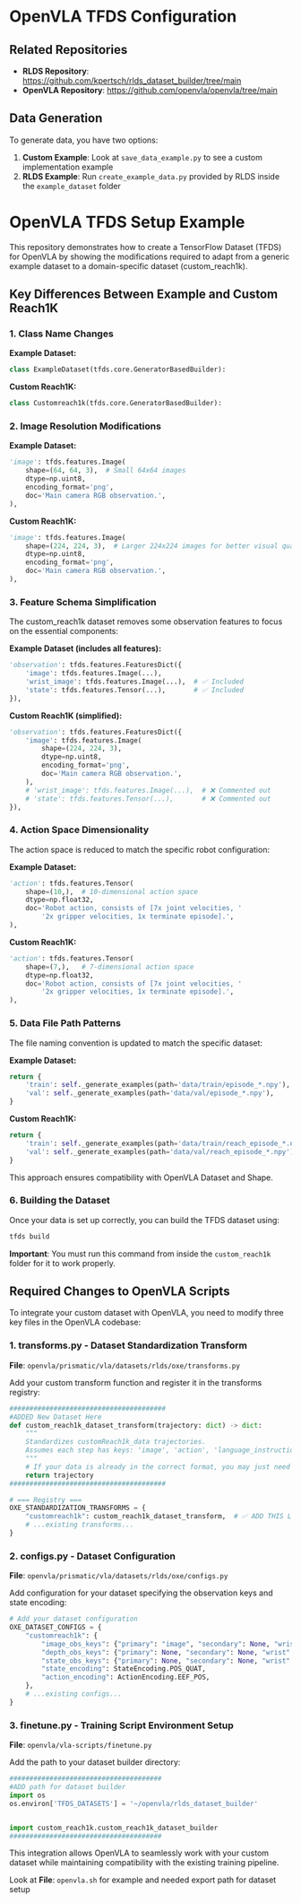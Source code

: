 # OpenVLA TFDS Configuration

## Related Repositories

- **RLDS Repository**: https://github.com/kpertsch/rlds_dataset_builder/tree/main
- **OpenVLA Repository**: https://github.com/openvla/openvla/tree/main

## Data Generation

To generate data, you have two options:

1. **Custom Example**: Look at `save_data_example.py` to see a custom implementation example
2. **RLDS Example**: Run `create_example_data.py` provided by RLDS inside the `example_dataset` folder


# OpenVLA TFDS Setup Example

This repository demonstrates how to create a TensorFlow Dataset (TFDS) for OpenVLA by showing the modifications required to adapt from a generic example dataset to a domain-specific dataset (custom_reach1k).

## Key Differences Between Example and Custom Reach1K

### 1. **Class Name Changes**

**Example Dataset:**
```python
class ExampleDataset(tfds.core.GeneratorBasedBuilder):
```

**Custom Reach1K:**
```python
class Customreach1k(tfds.core.GeneratorBasedBuilder):
```

### 2. **Image Resolution Modifications**

**Example Dataset:**
```python
'image': tfds.features.Image(
    shape=(64, 64, 3),  # Small 64x64 images
    dtype=np.uint8,
    encoding_format='png',
    doc='Main camera RGB observation.',
),
```

**Custom Reach1K:**
```python
'image': tfds.features.Image(
    shape=(224, 224, 3),  # Larger 224x224 images for better visual quality (openvla expected size)
    dtype=np.uint8,
    encoding_format='png',
    doc='Main camera RGB observation.',
),
```

### 3. **Feature Schema Simplification**

The custom_reach1k dataset removes some observation features to focus on the essential components:

**Example Dataset (includes all features):**
```python
'observation': tfds.features.FeaturesDict({
    'image': tfds.features.Image(...),
    'wrist_image': tfds.features.Image(...),  # ✅ Included
    'state': tfds.features.Tensor(...),       # ✅ Included
}),
```

**Custom Reach1K (simplified):**
```python
'observation': tfds.features.FeaturesDict({
    'image': tfds.features.Image(
        shape=(224, 224, 3),
        dtype=np.uint8,
        encoding_format='png',
        doc='Main camera RGB observation.',
    ),
    # 'wrist_image': tfds.features.Image(...),  # ❌ Commented out
    # 'state': tfds.features.Tensor(...),       # ❌ Commented out
}),
```

### 4. **Action Space Dimensionality**

The action space is reduced to match the specific robot configuration:

**Example Dataset:**
```python
'action': tfds.features.Tensor(
    shape=(10,),  # 10-dimensional action space
    dtype=np.float32,
    doc='Robot action, consists of [7x joint velocities, '
        '2x gripper velocities, 1x terminate episode].',
),
```

**Custom Reach1K:**
```python
'action': tfds.features.Tensor(
    shape=(7,),   # 7-dimensional action space
    dtype=np.float32,
    doc='Robot action, consists of [7x joint velocities, '
        '2x gripper velocities, 1x terminate episode].',
),
```

### 5. **Data File Path Patterns**

The file naming convention is updated to match the specific dataset:

**Example Dataset:**
```python
return {
    'train': self._generate_examples(path='data/train/episode_*.npy'),
    'val': self._generate_examples(path='data/val/episode_*.npy'),
}
```

**Custom Reach1K:**
```python
return {
    'train': self._generate_examples(path='data/train/reach_episode_*.npy'),  # 'reach_' prefix
    'val': self._generate_examples(path='data/val/reach_episode_*.npy'),      # 'reach_' prefix
}
```


This approach ensures compatibility with OpenVLA Dataset and Shape.

### 6. **Building the Dataset**

Once your data is set up correctly, you can build the TFDS dataset using:

```bash
tfds build
```

**Important**: You must run this command from inside the `custom_reach1k` folder for it to work properly.




## Required Changes to OpenVLA Scripts

To integrate your custom dataset with OpenVLA, you need to modify three key files in the OpenVLA codebase:

### 1. **transforms.py** - Dataset Standardization Transform

**File**: `openvla/prismatic/vla/datasets/rlds/oxe/transforms.py`

Add your custom transform function and register it in the transforms registry:

```python
#######################################
#ADDED New Dataset Here
def custom_reach1k_dataset_transform(trajectory: dict) -> dict:
    """
    Standardizes customReach1k_data trajectories.
    Assumes each step has keys: 'image', 'action', 'language_instruction'.
    """
    # If your data is already in the correct format, you may just need to pass it through:
    return trajectory
#######################################

# === Registry ===
OXE_STANDARDIZATION_TRANSFORMS = {
    "customreach1k": custom_reach1k_dataset_transform,  # ✅ ADD THIS LINE
    # ...existing transforms...
}
```


### 2. **configs.py** - Dataset Configuration

**File**: `openvla/prismatic/vla/datasets/rlds/oxe/configs.py`

Add configuration for your dataset specifying the observation keys and state encoding:

```python
# Add your dataset configuration
OXE_DATASET_CONFIGS = {
    "customreach1k": {
        "image_obs_keys": {"primary": "image", "secondary": None, "wrist": None},
        "depth_obs_keys": {"primary": None, "secondary": None, "wrist": None},
        "state_obs_keys": {"primary": None, "secondary": None, "wrist": None},
        "state_encoding": StateEncoding.POS_QUAT,  
        "action_encoding": ActionEncoding.EEF_POS,  
    },
    # ...existing configs...
}
```


### 3. **finetune.py** - Training Script Environment Setup

**File**: `openvla/vla-scripts/finetune.py`

Add the path to your dataset builder directory:

```python
######################################
#ADD path for dataset builder
import os
os.environ['TFDS_DATASETS'] = '~/openvla/rlds_dataset_builder'


import custom_reach1k.custom_reach1k_dataset_builder
######################################
```


This integration allows OpenVLA to seamlessly work with your custom dataset while maintaining compatibility with the existing training pipeline.

Look at **File**: `openvla.sh` for example and needed export path for dataset setup